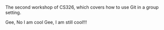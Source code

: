  


The second workshop of CS326, which covers how to use Git in a group setting.


Gee, No I am cool
Gee, I am still cool!!!
